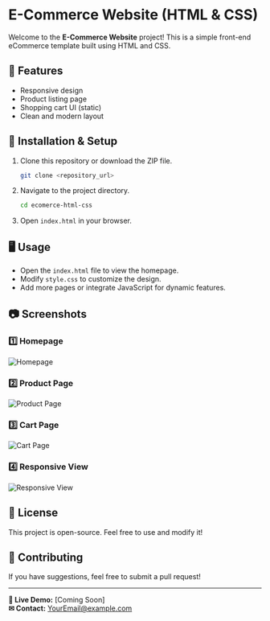 # E-Commerce Website (HTML & CSS)

Welcome to the **E-Commerce Website** project! This is a simple front-end eCommerce template built using HTML and CSS.

## 📌 Features

- Responsive design
- Product listing page
- Shopping cart UI (static)
- Clean and modern layout

## 🚀 Installation & Setup

1. Clone this repository or download the ZIP file.
   ```sh
   git clone <repository_url>
   ```
2. Navigate to the project directory.
   ```sh
   cd ecomerce-html-css
   ```
3. Open `index.html` in your browser.

## 🖥️ Usage

- Open the `index.html` file to view the homepage.
- Modify `style.css` to customize the design.
- Add more pages or integrate JavaScript for dynamic features.

## 📷 Screenshots

### 1️⃣ Homepage

![Homepage](images/homepage.png)

### 2️⃣ Product Page

![Product Page](images/product-page.png)

### 3️⃣ Cart Page

![Cart Page](images/cart-page.png)

### 4️⃣ Responsive View

![Responsive View](images/responsive-view.png)

## 📜 License

This project is open-source. Feel free to use and modify it!

## 🤝 Contributing

If you have suggestions, feel free to submit a pull request!

---

**🔗 Live Demo:** [Coming Soon]  
**✉ Contact:** YourEmail@example.com
